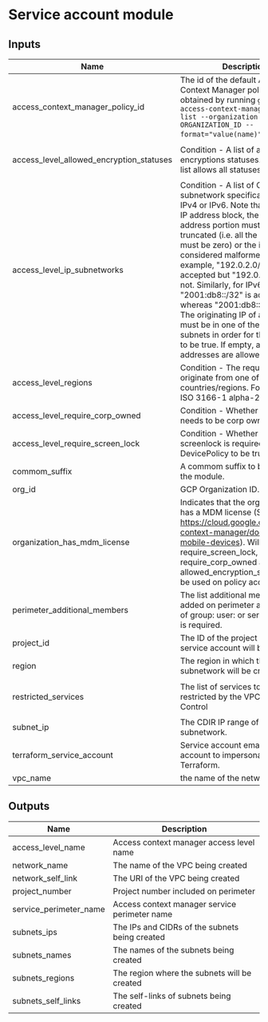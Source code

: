 # Service account module

<!-- BEGINNING OF PRE-COMMIT-TERRAFORM DOCS HOOK -->
## Inputs

| Name | Description | Type | Default | Required |
|------|-------------|------|---------|:--------:|
| access\_context\_manager\_policy\_id | The id of the default Access Context Manager policy. Can be obtained by running `gcloud access-context-manager policies list --organization YOUR-ORGANIZATION_ID --format="value(name)"`. | `number` | n/a | yes |
| access\_level\_allowed\_encryption\_statuses | Condition - A list of allowed encryptions statuses. An empty list allows all statuses. | `list(string)` | <pre>[<br>  "ENCRYPTED"<br>]</pre> | no |
| access\_level\_ip\_subnetworks | Condition - A list of CIDR block IP subnetwork specification. May be IPv4 or IPv6. Note that for a CIDR IP address block, the specified IP address portion must be properly truncated (i.e. all the host bits must be zero) or the input is considered malformed. For example, "192.0.2.0/24" is accepted but "192.0.2.1/24" is not. Similarly, for IPv6, "2001:db8::/32" is accepted whereas "2001:db8::1/32" is not. The originating IP of a request must be in one of the listed subnets in order for this Condition to be true. If empty, all IP addresses are allowed. | `list(string)` | `[]` | no |
| access\_level\_regions | Condition - The request must originate from one of the provided countries/regions. Format: A valid ISO 3166-1 alpha-2 code. | `list(string)` | `[]` | no |
| access\_level\_require\_corp\_owned | Condition - Whether the device needs to be corp owned. | `bool` | `true` | no |
| access\_level\_require\_screen\_lock | Condition - Whether or not screenlock is required for the DevicePolicy to be true. | `bool` | `true` | no |
| commom\_suffix | A commom suffix to be used in the module. | `string` | `""` | no |
| org\_id | GCP Organization ID. | `string` | n/a | yes |
| organization\_has\_mdm\_license | Indicates that the organization has a MDM license (See https://cloud.google.com/access-context-manager/docs/use-mobile-devices). Will allow require\_screen\_lock, require\_corp\_owned and allowed\_encryption\_statuses to be used on policy access level. | `bool` | `false` | no |
| perimeter\_additional\_members | The list additional members to be added on perimeter access. Prefix of group: user: or serviceAccount: is required. | `list(string)` | `[]` | no |
| project\_id | The ID of the project in which the service account will be created. | `string` | n/a | yes |
| region | The region in which the subnetwork will be created. | `string` | n/a | yes |
| restricted\_services | The list of services to be restricted by the VPC Service Control | `list(string)` | <pre>[<br>  "storage.googleapis.com"<br>]</pre> | no |
| subnet\_ip | The CDIR IP range of the subnetwork. | `string` | n/a | yes |
| terraform\_service\_account | Service account email of the account to impersonate to run Terraform. | `string` | n/a | yes |
| vpc\_name | the name of the network. | `string` | n/a | yes |

## Outputs

| Name | Description |
|------|-------------|
| access\_level\_name | Access context manager access level name |
| network\_name | The name of the VPC being created |
| network\_self\_link | The URI of the VPC being created |
| project\_number | Project number included on perimeter |
| service\_perimeter\_name | Access context manager service perimeter name |
| subnets\_ips | The IPs and CIDRs of the subnets being created |
| subnets\_names | The names of the subnets being created |
| subnets\_regions | The region where the subnets will be created |
| subnets\_self\_links | The self-links of subnets being created |

<!-- END OF PRE-COMMIT-TERRAFORM DOCS HOOK -->
